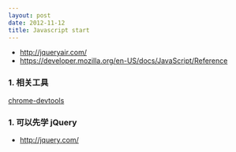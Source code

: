 ```yaml
---
layout: post
date: 2012-11-12
title: Javascript start
---
```

- <http://jqueryair.com/>
- <https://developer.mozilla.org/en-US/docs/JavaScript/Reference>

### 1. 相关工具

[chrome-devtools](http://happycasts.net/episodes/40)

### 1. 可以先学 jQuery

- <http://jquery.com/>

